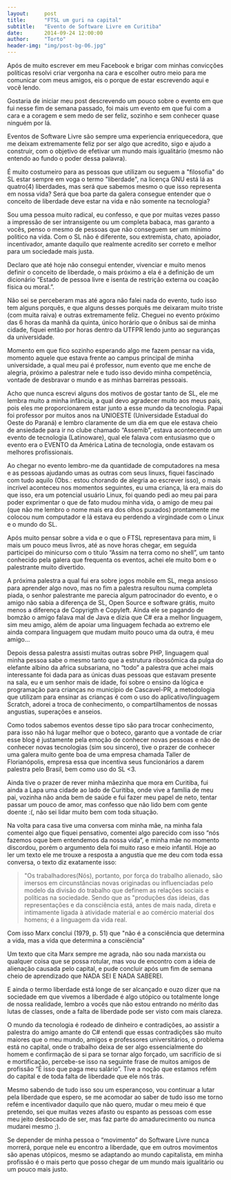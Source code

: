 ```yaml
---
layout:     post
title:      "FTSL um guri na capital"
subtitle:   "Evento de Software Livre em Curitiba"
date:       2014-09-24 12:00:00
author:     "Torto"
header-img: "img/post-bg-06.jpg"
---
```


<p>Após de muito escrever em meu Facebook e brigar com minhas convicções políticas resolvi criar vergonha na cara e escolher outro meio para me comunicar com meus amigos, eis o porque de estar escrevendo aqui e você lendo.</p>

<p>Gostaria de iniciar meu post descrevendo um pouco sobre o evento em que fui nesse fim de semana passado, foi mais um evento em que fui com a cara e a coragem e sem medo de ser feliz, sozinho e sem conhecer quase ninguém por lá.</p>

<p>Eventos de Software Livre são sempre uma experiencia enriquecedora, que me deixam extremamente feliz por ser algo que acredito, sigo e ajudo a construir, com o objetivo de efetivar um mundo mais igualitário (mesmo não entendo ao fundo o poder dessa palavra).</p>

<p>É muito costumeiro para as pessoas que utilizam ou seguem a "filosofia" do SL estar sempre em voga o termo "liberdade", na licença GNU está lá as quatro(4) liberdades, mas será que sabemos mesmo o que isso representa em nossa vida? Será que boa parte da galera consegue entender que o conceito de liberdade deve estar na vida e não somente na tecnologia?</p>

<p>Sou uma pessoa muito radical, eu confesso, e que por muitas vezes passo a impressão de ser intransigente ou um completa babaca, mas garanto a vocês, penso o mesmo de pessoas que não conseguem ser um mínimo politico na vida. Com o SL não é diferente, sou extremista, chato, apoiador, incentivador, amante daquilo que realmente acredito ser correto e melhor para um sociedade mais justa.</p>

<p>Declaro que até hoje não consegui entender, vivenciar e muito menos definir o conceito de liberdade, o mais próximo a ela é a definição de um dicionário “Estado de pessoa livre e isenta de restrição externa ou coação física ou moral.”.</p>

<p>Não sei se perceberam mas até agora não falei nada do evento, tudo isso tem alguns porquês, e que alguns desses porquês me deixaram muito triste (com muita raiva) e outras extremamente feliz. Cheguei no evento próximo das 6 horas da manhã da quinta, único horário que o ônibus sai de minha cidade, fiquei então por horas dentro da UTFPR lendo junto ao seguranças da universidade.</p>

<p>Momento em que fico sozinho esperando algo me fazem pensar na vida, momento aquele que estava frente ao campus principal de minha universidade, a qual meu pai é professor, num evento que me enche de alegria, próximo a palestrar nele e tudo isso devido minha competência, vontade de desbravar o mundo e as minhas barreiras pessoais.</p>

<p>Acho que nunca escrevi alguns dos motivos de gostar tanto de SL, ele me lembra muito a minha infância, a qual devo agradecer muito aos meus pais, pois eles me proporcionarem estar junto a esse mundo da tecnologia. Papai foi professor por muitos anos na UNIOESTE (Universidade Estadual do Oeste do Paraná) e lembro claramente de um dia em que ele estava cheio de ansiedade para ir no clube chamado “Assemib”, estava acontecendo um evento de tecnologia (Latinoware), qual ele falava com entusiasmo que o evento era o EVENTO da América Latina de tecnologia, onde estavam os melhores profissionais.</p>

<p>Ao chegar no evento lembro-me da quantidade de computadores na mesa e as pessoas ajudando umas as outras com seus linuxs, fiquei fascinado com tudo aquilo (Obs.: estou chorando de alegria ao escrever isso), o mais incrível aconteceu nos momentos seguintes, eu uma criança, lá era mais do que isso, era um potencial usuário Linux, foi quando pedi ao meu pai para poder exprimentar o que de fato mudou minha vida, o amigo de meu pai (que não me lembro o nome mais era dos olhos puxados) prontamente me colocou num computador e lá estava eu perdendo a virgindade com o Linux e o mundo do SL.</p>

<p>Após muito pensar sobre a vida e o que o FTSL representava para mim, li mais um pouco meus livros, até as nove horas chegar, em seguida participei do minicurso com o titulo “Assim na terra como no shell”, um tanto conhecido pela galera que frequenta os eventos, achei ele muito bom e o palestrante muito divertido.</p>

<p>A próxima palestra a qual fui era sobre jogos mobile em SL, mega ansioso para aprender algo novo, mas no fim a palestra resultou numa completa piada, o senhor palestrante me parecia algum patrocinador do evento, e o amigo não sabia a diferença de SL, Open Source e software grátis, muito menos a diferença de Copyrigth e Copyleft. Ainda ele se pagando de bomzão o amigo falava mal de Java e dizia que C# era a melhor linguagem, sim meu amigo, além de apoiar uma linguagem fechada ao extremo ele ainda compara linguagem que mudam muito pouco uma da outra, é meu amigo…</p>

<p>Depois dessa palestra assisti muitas outras sobre PHP, linguagem qual minha pessoa sabe o mesmo tanto que a estrutura ribossômica da pulga do elefante albino da africa subsariana, no “todo” a palestra que achei mais interessante foi dada para as únicas duas pessoas que estavam presente na sala, eu e um senhor mais de idade, foi sobre o ensino da lógica e programação para crianças no município de Cascavel-PR, a metodologia que utilizam para ensinar as crianças é com o uso do aplicativo/linguagem Scratch, adorei a troca de conhecimento, o compartilhamentos de nossas angustias, superações e anseios.</p>

<p>Como todos sabemos eventos desse tipo são para trocar conhecimento, para isso não há lugar melhor que o boteco, garanto que a vontade de criar esse blog é justamente pela emoção de conhecer novas pessoas e não de conhecer novas tecnologias (sim sou sincero), tive o prazer de conhecer uma galera muito gente boa de uma empresa chamada Taller de Florianópolis, empresa essa que incentiva seus funcionários a darem palestra pelo Brasil, bem como uso do SL <3.</p>

<p>Ainda tive o prazer de rever minha mãezinha que mora em Curitiba, fui ainda a Lapa uma cidade ao lado de Curitiba, onde vive a família de meu pai, vozinha não anda bem de saúde e fui fazer meu papel de neto, tentar passar um pouco de amor, mas confesso que não lido bem com gente doente :(, não sei lidar muito bem com toda situação.</p>

<p>Na volta para casa tive uma conversa com minha mãe, na minha fala comentei algo que fiquei pensativo, comentei algo parecido com isso “nós fazemos oque bem entendemos da nossa vida”, e minha mãe no momento discordou, porém o argumento dela foi muito raso e meio infantil. Hoje ao ler um texto ele me trouxe a resposta a angustia que me deu com toda essa conversa, o texto diz exatamente isso:</p>

<blockquote>"Os trabalhadores(Nós), portanto, por força do trabalho alienado, são imersos em circunstâncias novas originadas ou influenciadas pelo modelo da divisão do trabalho que definem as relações sociais e políticas na sociedade. Sendo que as "produções das ideias, das representações e da consciência está, antes de mais nada, direta e intimamente ligada à atividade material e ao comércio material dos homens; é a linguagem da vida real.</blockquote>

<p>Com isso Marx conclui (1979, p. 51) que "não é a consciência que determina a vida, mas a vida que determina a consciência"</p>

<p>Um texto que cita Marx sempre me agrada, não sou nada marxista ou qualquer coisa que se possa rotular, mas vou de encontro com a ideia de alienação causada pelo capital, e pude concluir após um fim de semana cheio de aprendizado que NADA SEI E NADA SABEREI.</p>

<p>E ainda o termo liberdade está longe de ser alcançado e ouzo dizer que na sociedade em que vivemos a liberdade é algo utópico ou totalmente longe de nossa realidade, lembro a vocês que não estou entrando no mérito das lutas de classes, onde a falta de liberdade pode ser visto com mais clareza.</p>

<p>O mundo da tecnologia é rodeado de dinheiro e contradições, ao assistir a palestra do amigo amante do C# entendi que essas contradições são muito maiores que o meu mundo, amigos e professores universitários, o problema está no capital, onde o trabalho deixa de ser algo essencialmente do homem e confirmação de si para se tornar algo forçado, um sacrifício de si e mortificação, percebe-se isso na seguinte frase de muitos amigos de profissão “É isso que paga meu salário”. Tive a noção que estamos refém do capital e de toda falta de liberdade que ele nós trás.</p>

<p>Mesmo sabendo de tudo isso sou um esperançoso, vou continuar a lutar pela liberdade que espero, se me acomodar ao saber de tudo isso me torno refém e incentivador daquilo que não quero, mudar o meu meio é que pretendo, sei que muitas vezes afasto ou espanto as pessoas com esse meu jeito desbocado de ser, mas faz parte do amadurecimento ou nunca mudarei mesmo ;).</p>

<p>Se depender de minha pessoa o “movimento” do Software Livre nunca morrerá, porque nele eu encontro a liberdade, que em outros movimentos são apenas utópicos, mesmo se adaptando ao mundo capitalista, em minha profissão é o mais perto que posso chegar de um mundo mais igualitário ou um pouco mais justo.</p>